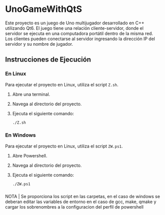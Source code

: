 # UnoGameWithQtS

Este proyecto es un juego de Uno multijugador desarrollado en C++ utilizando Qt6. El juego tiene una relación cliente-servidor, donde el servidor se ejecuta en una computadora portátil dentro de la misma red. Los clientes pueden conectarse al servidor ingresando la dirección IP del servidor y su nombre de jugador.

## Instrucciones de Ejecución

### En Linux

Para ejecutar el proyecto en Linux, utiliza el script `Z.sh`.

1. Abre una terminal.
2. Navega al directorio del proyecto.
3. Ejecuta el siguiente comando:

   ```sh
   ./Z.sh
### En Windows

Para ejecutar el proyecto en Linux, utiliza el script `ZW.ps1`.

1. Abre Powershell.
2. Navega al directorio del proyecto.
3. Ejecuta el siguiente comando:

   ```sh
   ./ZW.ps1
###
NOTA | Se proporciona los script en las carpetas, en el caso de windows se deberan editar las variables de entorno en el caso de gcc, make, qmake y cargar los sobrenombres a la configuracion del perfil de powershell
   
